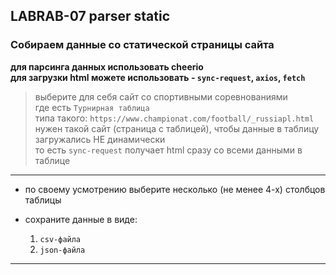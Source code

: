 ## LABRAB-07 parser static  

### Собираем данные со статической страницы сайта  

**для парсинга данных использовать cheerio**  
**для загрузки html можете использовать - `sync-request`, `axios`, `fetch`**  

> выберите для себя сайт со спортивными соревнованиями  
> где есть `Турнирная таблица`  
> типа такого: `https://www.championat.com/football/_russiapl.html`  
> нужен такой сайт (страница с таблицей), чтобы данные в таблицу загружались НЕ динамически  
> то есть `sync-request` получает html сразу со всеми данными в таблице  

---  

- по своему усмотрению выберите несколько (не менее 4-х) столбцов таблицы  
- сохраните данные в виде:  

  1) `csv-файла`  
  2) `json-файла`  

---  
